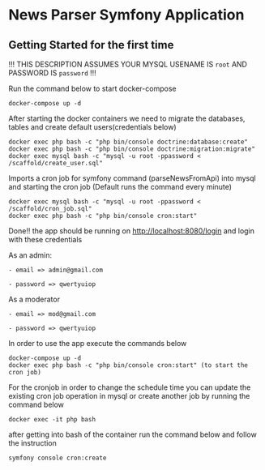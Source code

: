 # **News Parser Symfony Application**

## Getting Started for the first time
!!! THIS DESCRIPTION ASSUMES YOUR MYSQL USENAME IS ```root``` AND PASSWORD IS ```password``` !!!

Run the command below to start docker-compose

```
docker-compose up -d
```

After starting the docker containers we need to migrate the databases, tables and create default users(credentials below)

```
docker exec php bash -c "php bin/console doctrine:database:create"
docker exec php bash -c "php bin/console doctrine:migration:migrate"
docker exec mysql bash -c "mysql -u root -ppassword < /scaffold/create_user.sql"
```

Imports a cron job for symfony command (parseNewsFromApi) into mysql and starting the cron job (Default runs the command every minute)

```
docker exec mysql bash -c "mysql -u root -ppassword < /scaffold/cron_job.sql"
docker exec php bash -c "php bin/console cron:start"
```

Done!! the app should be running on [http://localhost:8080/login](http://localhost:8080/login) and login with these credentials

As an admin:

    - email => admin@gmail.com

    - password => qwertyuiop

As a moderator

    - email => mod@gmail.com

    - password => qwertyuiop

In order to use the app execute the commands below

```
docker-compose up -d
docker exec php bash -c "php bin/console cron:start" (to start the cron job)
```

For the cronjob in order to change the schedule time you can update the existing cron job operation in mysql or create another job by running the command below

```
docker exec -it php bash
```

after getting into bash of the container run the command below and follow the instruction

```
symfony console cron:create
```
